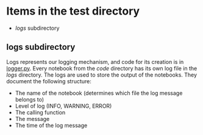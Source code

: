 # Items in the test directory
- *logs* subdirectory

## logs subdirectory
Logs represents our logging mechanism, and code for its creation is in [logger.py](../code/logger.py).
Every notebook from the *code* directory has its own log file in the *logs* directory.
The logs are used to store the output of the notebooks.
They document the following structure:
- The name of the notebook (determines which file the log message belongs to)
- Level of log (INFO, WARNING, ERROR)
- The calling function
- The message
- The time of the log message
